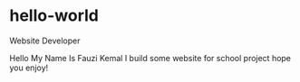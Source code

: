 # hello-world
Website Developer

Hello My Name Is Fauzi Kemal
I build some website for school project
hope you enjoy!
